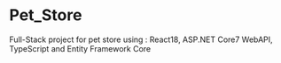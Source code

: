 # Pet_Store
Full-Stack project for pet store using : React18, ASP.NET Core7 WebAPI, TypeScript and Entity Framework Core
